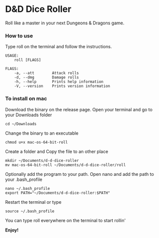 # D&D Dice Roller
Roll like a master in your next Dungeons & Dragons game.

### How to use
Type roll on the terminal and follow the instructions.

```
USAGE:
    roll [FLAGS]

FLAGS:
    -a, --att        Attack rolls
    -d, --dmg        Damage rolls
    -h, --help       Prints help information
    -V, --version    Prints version information
```

### To install on mac
Download the binary on the release page.
Open your terminal and go to your Downloads folder 
```
cd ~/Downloads
```
Change the binary to an executable 
```
chmod u+x mac-os-64-bit-roll
```
Create a folder and Copy the file to an other place 
```
mkdir ~/Documents/d-d-dice-roller
mv mac-os-64-bit-roll ~/Documents/d-d-dice-roller/roll
```
Optionally add the program to your path.
Open nano and add the path to your .bash_profile
```
nano ~/.bash_profile 
export PATH="~/Documents/d-d-dice-roller:$PATH"
```
Restart the terminal or type
```
source ~/.bash_profile
```
You can type roll everywhere on the terminal to start rollin'

**Enjoy!**
